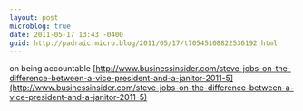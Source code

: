 ```yaml
---
layout: post
microblog: true
date: 2011-05-17 13:43 -0400
guid: http://padraic.micro.blog/2011/05/17/t70545108822536192.html
---
```

on being accountable [http://www.businessinsider.com/steve-jobs-on-the-difference-between-a-vice-president-and-a-janitor-2011-5](http://www.businessinsider.com/steve-jobs-on-the-difference-between-a-vice-president-and-a-janitor-2011-5)
